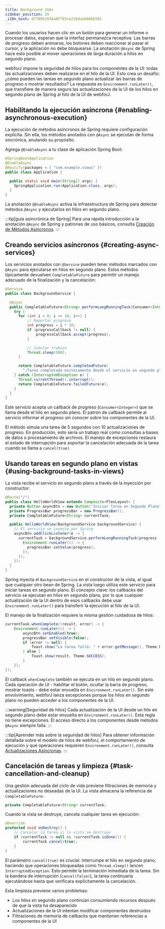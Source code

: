 ```yaml
---
title: Background Jobs
sidebar_position: 25
_i18n_hash: 6770951556a0f793ce218daeb686b581
---
```

Cuando los usuarios hacen clic en un botón para generar un informe o procesar datos, esperan que la interfaz permanezca receptiva. Las barras de progreso deben animarse, los botones deben reaccionar al pasar el cursor, y la aplicación no debe bloquearse. La anotación `@Async` de Spring hace esto posible al mover operaciones de larga duración a hilos en segundo plano.

webforJ impone la seguridad de hilos para los componentes de la UI: todas las actualizaciones deben realizarse en el hilo de la UI. Esto crea un desafío: ¿cómo pueden las tareas en segundo plano actualizar las barras de progreso o mostrar resultados? La respuesta es `Environment.runLater()`, que transfiere de manera segura las actualizaciones de la UI de los hilos en segundo plano de Spring al hilo de la UI de webforJ.

## Habilitando la ejecución asíncrona {#enabling-asynchronous-execution}

La ejecución de métodos asíncronos de Spring requiere configuración explícita. Sin ella, los métodos anotados con `@Async` se ejecutan de forma sincrónica, anulando su propósito.

Agrega `@EnableAsync` a tu clase de aplicación Spring Boot:

```java {2}
@SpringBootApplication
@EnableAsync
@Routify(packages = { "com.example.views" })
public class Application {

  public static void main(String[] args) {
    SpringApplication.run(Application.class, args);
  }
}
```

La anotación `@EnableAsync` activa la infraestructura de Spring para detectar métodos `@Async` y ejecutarlos en hilos en segundo plano.

:::tip[guía asincrónica de Spring]
Para una rápida introducción a la anotación `@Async` de Spring y patrones de uso básicos, consulta [Creación de Métodos Asíncronos](https://spring.io/guides/gs/async-method).
:::

## Creando servicios asíncronos {#creating-async-services}

Los servicios anotados con `@Service` pueden tener métodos marcados con `@Async` para ejecutarse en hilos en segundo plano. Estos métodos típicamente devuelven `CompletableFuture` para permitir un manejo adecuado de la finalización y la cancelación:

```java
@Service
public class BackgroundService {

  @Async
  public CompletableFuture<String> performLongRunningTask(Consumer<Integer> progressCallback) {
    try {
      for (int i = 0; i <= 10; i++) {
          // Reportar progreso
          int progress = i * 10;
          if (progressCallback != null) {
              progressCallback.accept(progress);
          }

          // Simular trabajo
          Thread.sleep(500);
      }

      return CompletableFuture.completedFuture(
        "¡Tarea completada exitosamente desde el servicio en segundo plano!");
    } catch (InterruptedException e) {
      Thread.currentThread().interrupt();
      return CompletableFuture.failedFuture(e);
    }
  }
}
```

Este servicio acepta un callback de progreso (`Consumer<Integer>`) que se llama desde el hilo en segundo plano. El patrón de callback permite al servicio informar el progreso sin conocer sobre los componentes de la UI.

El método simula una tarea de 5 segundos con 10 actualizaciones de progreso. En producción, esto sería un trabajo real como consultas a bases de datos o procesamiento de archivos. El manejo de excepciones restaura el estado de interrupción para soportar la cancelación adecuada de la tarea cuando se llama a `cancel(true)`.

## Usando tareas en segundo plano en vistas {#using-background-tasks-in-views}

La vista recibe el servicio en segundo plano a través de la inyección por constructor:

```java
@Route("/")
public class HelloWorldView extends Composite<FlexLayout> {
  private Button asyncBtn = new Button("Iniciar Tarea en Segundo Plano");
  private ProgressBar progressBar = new ProgressBar();
  private CompletableFuture<String> currentTask;

  public HelloWorldView(BackgroundService backgroundService) {
    // El servicio se inyecta por Spring
    asyncBtn.addClickListener(e -> {
      currentTask = backgroundService.performLongRunningTask(progress -> {
        Environment.runLater(() -> {
          progressBar.setValue(progress);
        });
      });
    });
  }
}
```

Spring inyecta el `BackgroundService` en el constructor de la vista, al igual que cualquier otro bean de Spring. La vista luego utiliza este servicio para iniciar tareas en segundo plano. El concepto clave: los callbacks del servicio se ejecutan en hilos en segundo plano, por lo que cualquier actualización de la UI dentro de esos callbacks debe usar `Environment.runLater()` para transferir la ejecución al hilo de la UI.

El manejo de la finalización requiere la misma gestión cuidadosa de hilos:

```java
currentTask.whenComplete((result, error) -> {
    Environment.runLater(() -> {
        asyncBtn.setEnabled(true);
        progressBar.setVisible(false);
        if (error != null) {
            Toast.show("La tarea falló: " + error.getMessage(), Theme.DANGER);
        } else {
            Toast.show(result, Theme.SUCCESS);
        }
    });
});
```

El callback `whenComplete` también se ejecuta en un hilo en segundo plano. Cada operación de UI - habilitar el botón, ocultar la barra de progreso, mostrar toasts - debe estar envuelta en `Environment.runLater()`. Sin este envolvimiento, webforJ lanza excepciones porque los hilos en segundo plano no pueden acceder a los componentes de la UI.

:::warning[Seguridad de hilos]
Cada actualización de la UI desde un hilo en segundo plano debe estar envuelta en `Environment.runLater()`. Esta regla no tiene excepciones. El acceso directo a los componentes desde métodos `@Async` siempre falla.
:::

:::tip[Aprender más sobre la seguridad de hilos]
Para obtener información detallada sobre el modelo de hilos de webforJ, el comportamiento de ejecución y qué operaciones requieren `Environment.runLater()`, consulta [Actualizaciones Asíncronas](../../advanced/asynchronous-updates).
:::

## Cancelación de tareas y limpieza {#task-cancellation-and-cleanup}

Una gestión adecuada del ciclo de vida previene filtraciones de memoria y actualizaciones no deseadas de la UI. La vista almacena la referencia de `CompletableFuture`:

```java
private CompletableFuture<String> currentTask;
```

Cuando la vista se destruye, cancela cualquier tarea en ejecución:

```java
@Override
protected void onDestroy() {
    // Cancelar la tarea si la vista se destruye
    if (currentTask != null && !currentTask.isDone()) {
        currentTask.cancel(true);
    }
}
```

El parámetro `cancel(true)` es crucial. Interrumpe el hilo en segundo plano, haciendo que operaciones bloqueadas como `Thread.sleep()` lancen `InterruptedException`. Esto permite la terminación inmediata de la tarea. Sin la bandera de interrupción (`cancel(false)`), la tarea continuaría ejecutándose hasta que verificara explícitamente la cancelación.

Esta limpieza previene varios problemas:
- Los hilos en segundo plano continúan consumiendo recursos después de que la vista ha desaparecido
- Actualizaciones de la UI intentan modificar componentes destruidos
- Filtraciones de memoria de callbacks que mantienen referencias a componentes de la UI
